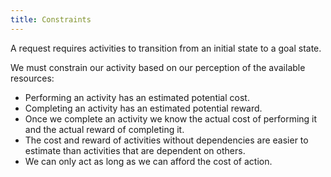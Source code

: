 ```yaml
---
title: Constraints
---
```


A request requires activities to transition from an initial state to a goal state.

We must constrain our activity based on our perception of the available resources:

* Performing an activity has an estimated potential cost.
* Completing an activity has an estimated potential reward.
* Once we complete an activity we know the actual cost of performing it and the actual reward of completing it.
* The cost and reward of activities without dependencies are easier to estimate than activities that are dependent on others. 
* We can only act as long as we can afford the cost of action.